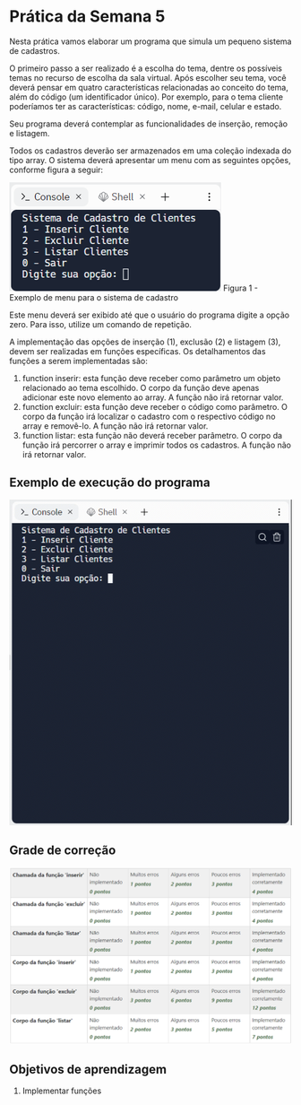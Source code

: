 # Prática da Semana 5
  
Nesta prática vamos elaborar um programa que simula um pequeno sistema de cadastros.

O primeiro passo a ser realizado é a escolha do tema, dentre os possíveis temas no recurso de escolha da sala virtual. Após escolher seu tema, você deverá pensar em quatro características relacionadas ao conceito do tema, além do código (um identificador único). Por exemplo, para o tema cliente poderíamos ter as características: código, nome, e-mail, celular e estado.

Seu programa deverá contemplar as funcionalidades de inserção, remoção e listagem.

Todos os cadastros deverão ser armazenados em uma coleção indexada do tipo array.
O sistema deverá apresentar um menu com as seguintes opções, conforme figura a seguir:

![Exemplo](assets/F1-M3-Sem05-Praticas-Menu.png)
Figura 1 - Exemplo de menu para o sistema de cadastro


Este menu deverá ser exibido até que o usuário do programa digite a opção zero. Para isso, utilize um comando de repetição.

A implementação das opções de inserção (1), exclusão (2) e listagem (3), devem ser realizadas em funções específicas. Os detalhamentos das funções a serem implementadas são:

1.	function inserir: esta função deve receber como parâmetro um objeto relacionado ao tema escolhido. O corpo da função deve apenas adicionar este novo elemento ao array. A função não irá retornar valor.
2.	function excluir: esta função deve receber o código como parâmetro. O corpo da função irá localizar o cadastro com o respectivo código no array e removê-lo. A função não irá retornar valor.
3.	function listar: esta função não deverá receber parâmetro. O corpo da função irá percorrer o array e imprimir todos os cadastros. A função não irá retornar valor.


## Exemplo de execução do programa
  
![Exemplo](assets/F1-M3-Sem05-Praticas-Execucao.gif)

## Grade de correção
![Grade](assets/F1-M3-Sem05-Praticas-Grade.png)

## Objetivos de aprendizagem
1. Implementar funções

  

  